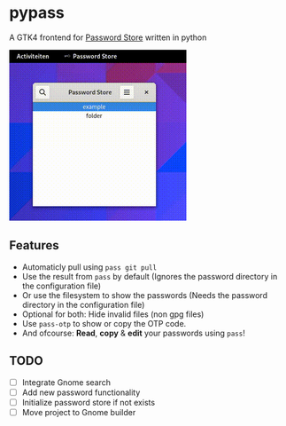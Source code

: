 # pypass
A GTK4 frontend for [Password Store](https://www.passwordstore.org/) written in python

![demo](demo.gif)

## Features
 - Automaticly pull using `pass git pull`
 - Use the result from `pass` by default (Ignores the password directory in the configuration file)
 - Or use the filesystem to show the passwords (Needs the password directory in the configuration file)
 - Optional for both: Hide invalid files (non gpg files)
 - Use `pass-otp` to show or copy the OTP code.
 - And ofcourse: **Read**, **copy** & **edit** your passwords using `pass`!

## TODO
 - [ ] Integrate Gnome search
 - [ ] Add new password functionality
 - [ ] Initialize password store if not exists
 - [ ] Move project to Gnome builder
